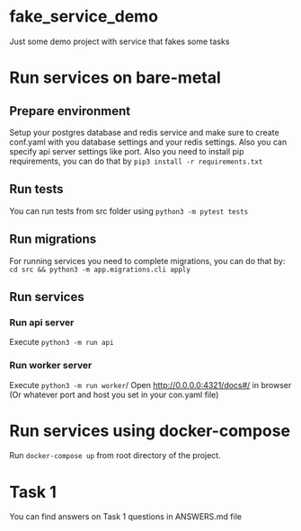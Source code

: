 # fake_service_demo
Just some demo project with service that fakes some tasks

# Run services on bare-metal
## Prepare environment
Setup your postgres database and redis service and make sure to create conf.yaml with you database settings and your redis settings.
Also you can specify api server settings like port.
Also you need to install pip requirements, you can do that by `pip3 install -r requirements.txt`

## Run tests

You can run tests from src folder using `python3 -m pytest tests`

## Run migrations
For running services you need to complete migrations, you can do that by:
`cd src && python3 -m app.migrations.cli apply`

## Run services
### Run api server
Execute `python3 -m run api`

### Run worker server
Execute `python3 -m run worker`/
Open http://0.0.0.0:4321/docs#/ in browser (Or whatever port and host you set in your con.yaml file)

# Run services using docker-compose
Run `docker-compose up` from root directory of the project. 


# Task 1
You can find answers on Task 1 questions in ANSWERS.md file
